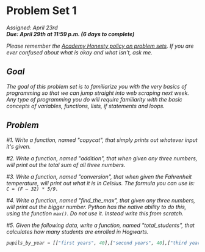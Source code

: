 # Problem Set 1
<i>Assigned: April 23rd<i>
<br/><b>Due: April 29th at 11:59 p.m. (6 days to complete)</b>

Please remember the [Academy Honesty policy on problem sets](http://cdn.cs50.net/2014/fall/lectures/0/w/syllabus/syllabus.html#academic_honesty). If you are ever confused about what is okay and what isn't, ask me. 

## Goal
The goal of this problem set is to familiarize you with the very basics of programming so that we can jump straight into web scraping next week. Any type of programming you do will require familiarity with the basic concepts of variables, functions, lists, if statements and loops. 

## Problem

#1. Write a function, named "copycat", that simply prints out whatever input it's given.

#2. Write a function, named "addition", that when given any three numbers, will print out the total sum of all three numbers.

#3. Write a function, named "conversion", that when given the Fahrenheit temperature, will print out what it is in Celsius. The formula you can use is: ```C = (F – 32) * 5/9.```

#4. Write a function, named "find_the_max", that given any three numbers, will print out the bigger number. Python has the native ability to do this, using the function ```max()```. Do not use it. Instead write this from scratch.

#5. Given the following data, write a function, named "total_students", that calculates how many students are enrolled in Hogwarts.

```python
pupils_by_year = [["first years", 40],["second years", 40],["third years", 38],["fourth years", 35],["fifth years", 30],["sixth years", 29],["seventh years", 23]]
```
